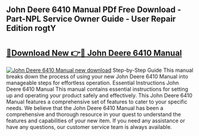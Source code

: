 ## John Deere 6410 Manual PDf Free Download - Part-NPL Service Owner Guide - User Repair Edition rogtY

# <h2><a href="http://bc91255.oget.top/?id=John+Deere+6410+Manual">🔗Download New 👉🔴 John Deere 6410 Manual</a></h2>

[![John Deere 6410 Manual new download](https://i.imgur.com/5g1atiW.png)](http://bc91255.oget.top/?id=John+Deere+6410+Manual)
Step-by-Step Guide This manual breaks down the process of using your new John Deere 6410 Manual into manageable steps for effortless operation. Essential Instructions John Deere 6410 Manual This manual contains essential instructions for setting up and operating your product safely and effectively. This John Deere 6410 Manual features a comprehensive set of features to cater to your specific needs. We believe that the John Deere 6410 Manual has been a comprehensive and thorough resource in your quest to understand the features and capabilities of your new item. If you need any assistance or have any questions, our customer service team is always available.
